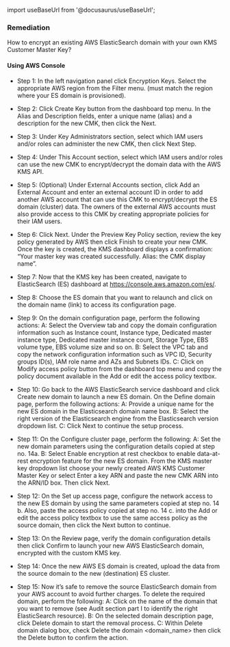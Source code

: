 import useBaseUrl from '@docusaurus/useBaseUrl';

### Remediation
How to encrypt an existing AWS ElasticSearch domain with your own KMS Customer Master Key?

#### Using AWS Console

- Step 1: In the left navigation panel click Encryption Keys. Select the appropriate AWS region from the Filter menu. (must match the region where your ES domain is provisioned).

- Step 2: Click Create Key button from the dashboard top menu. In the Alias and Description fields, enter a unique name (alias) and a description for the new CMK, then click the Next.

- Step 3: Under Key Administrators section, select which IAM users and/or roles can administer the new CMK, then click Next Step.

- Step 4: Under This Account section, select which IAM users and/or roles can use the new CMK to encrypt/decrypt the domain data with the AWS KMS API.

- Step 5: (Optional) Under External Accounts section, click Add an External Account and enter an external account ID in order to add another AWS account that can use this CMK to encrypt/decrypt the ES domain (cluster) data. The owners of the external AWS accounts must also provide access to this CMK by creating appropriate policies for their IAM users.

- Step 6: Click Next. Under the Preview Key Policy section, review the key policy generated by AWS then click Finish to create your new CMK. Once the key is created, the KMS dashboard displays a confirmation: “Your master key was created successfully. Alias: the CMK display name”.

- Step 7: Now that the KMS key has been created, navigate to ElasticSearch (ES) dashboard at https://console.aws.amazon.com/es/.

- Step 8: Choose the ES domain that you want to relaunch and click on the domain name (link) to access its configuration page.

- Step 9: On the domain configuration page, perform the following actions:
	A: Select the Overview tab and copy the domain configuration information such as Instance count, Instance type, Dedicated master instance type, Dedicated master instance count, Storage Type, EBS volume type, EBS volume size and so on.
	B: Select the VPC tab and copy the network configuration information such as VPC ID, Security groups ID(s), IAM role name and AZs and Subnets IDs.
	C: Click on Modify access policy button from the dashboard top menu and copy the policy document available in the Add or edit the access policy textbox.

- Step 10: Go back to the AWS ElasticSearch service dashboard and click Create new domain to launch a new ES domain. On the Define domain page, perform the following actions:
	A: Provide a unique name for the new ES domain in the Elasticsearch domain name box.
	B: Select the right version of the Elasticsearch engine from the Elasticsearch version dropdown list.
	C: Click Next to continue the setup process.

- Step 11: On the Configure cluster page, perform the following:
	A: Set the new domain parameters using the configuration details copied at step no. 14a.
	B: Select Enable encryption at rest checkbox to enable data-at-rest encryption feature for the new ES domain. From the KMS master key dropdown list choose your newly created AWS KMS Customer Master Key or select Enter a key ARN and paste the new CMK ARN into the ARN/ID box. Then click Next.

- Step 12: On the Set up access page, configure the network access to the new ES domain by using the same parameters copied at step no. 14 b. Also, paste the access policy copied at step no. 14 c. into the Add or edit the access policy textbox to use the same access policy as the source domain, then click the Next button to continue.

- Step 13: On the Review page, verify the domain configuration details then click Confirm to launch your new AWS ElasticSearch domain, encrypted with the custom KMS key.

- Step 14: Once the new AWS ES domain is created, upload the data from the source domain to the new (destination) ES cluster.

- Step 15: Now it’s safe to remove the source ElasticSearch domain from your AWS account to avoid further charges. To delete the required domain, perform the following:
	A: Click on the name of the domain that you want to remove (see Audit section part I to identify the right ElasticSearch resource).
	B: On the selected domain description page, click Delete domain to start the removal process.
	C: Within Delete domain dialog box, check Delete the domain <domain_name> then click the Delete button to confirm the action.